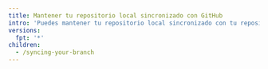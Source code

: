 ```yaml
---
title: Mantener tu repositorio local sincronizado con GitHub
intro: 'Puedes mantener tu repositorio local sincronizado con tu repositorio remoto mientras actualizas cualquiera de estos. En Git, *remoto* hace referencia al servidor donde se almacena tu código. En tu caso, ese servidor es un repositorio en {% data variables.product.prodname_dotcom %} o {% data variables.product.prodname_enterprise %}.'
versions:
  fpt: '*'
children:
  - /syncing-your-branch
---
```


